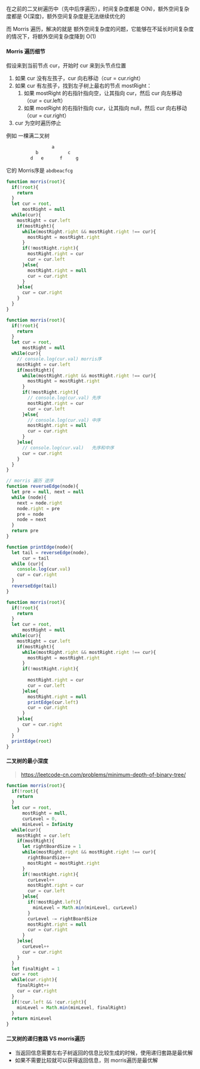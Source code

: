 在之前的二叉树遍历中（先中后序遍历），时间复杂度都是 O(N)，额外空间复杂度都是 O(深度)，额外空间复杂度是无法继续优化的

而 Morris 遍历，解决的就是 额外空间复杂度的问题，它能够在不延长时间复杂度的情况下，将额外空间复杂度降到 O(1)



#### Morris 遍历细节

假设来到当前节点 cur，开始时 cur 来到头节点位置

1. 如果 cur 没有左孩子，cur 向右移动（cur = cur.right）
2. 如果 cur 有左孩子，找到左子树上最右的节点 mostRight：
   1. 如果 mostRight 的右指针指向空，让其指向 cur，然后 cur 向左移动（cur = cur.left）
   2. 如果 mostRight 的右指针指向 cur，让其指向 null，然后 cur 向右移动（cur = cur.right）
3. cur 为空时遍历停止



例如 一棵满二叉树

```javascript
			     a
           b           c
         d   e      f     g
```

它的 Morris序是 `abdbeacfcg`



```javascript
function morris(root){
  if(!root){
    return
  }
  let cur = root,
      mostRight = null
  while(cur){
    mostRight = cur.left
    if(mostRight){
      while(mostRight.right && mostRight.right !== cur){
        mostRight = mostRight.right
      }
      if(!mostRight.right){
        mostRight.right = cur
        cur = cur.left
      }else{
        mostRight.right = null
        cur = cur.right
      }
    }else{
      cur = cur.right
    }
  }
}
```



```javascript
function morris(root){
  if(!root){
    return
  }
  let cur = root,
      mostRight = null
  while(cur){
    // console.log(cur.val)	morris序
    mostRight = cur.left
    if(mostRight){
      while(mostRight.right && mostRight.right !== cur){
        mostRight = mostRight.right
      }
      if(!mostRight.right){
        // console.log(cur.val)	先序
        mostRight.right = cur
        cur = cur.left
      }else{
        // console.log(cur.val)	中序
        mostRight.right = null
        cur = cur.right
      }
    }else{
      // console.log(cur.val)	先序和中序
      cur = cur.right
    }
  }
}
```



```javascript
// morris 遍历 逆序
function reverseEdge(node){
  let pre = null, next = null
  while (node){
    next = node.right
    node.right = pre
    pre = node
    node = next
  }
  return pre
}

function printEdge(node){
  let tail = reverseEdge(node),
      cur = tail
  while (cur){
    console.log(cur.val)
    cur = cur.right
  }
  reverseEdge(tail)
}

function morris(root){
  if(!root){
    return
  }
  let cur = root,
      mostRight = null
  while(cur){
    mostRight = cur.left
    if(mostRight){
      while(mostRight.right && mostRight.right !== cur){
        mostRight = mostRight.right
      }
      if(!mostRight.right){
        
        mostRight.right = cur
        cur = cur.left
      }else{
        mostRight.right = null
        printEdge(cur.left)
        cur = cur.right
      }
    }else{
      cur = cur.right
    }
  }
  printEdge(root)
}
```



#### 二叉树的最小深度

> https://leetcode-cn.com/problems/minimum-depth-of-binary-tree/

```javascript
function morris(root){
  if(!root){
    return
  }
  let cur = root,
      mostRight = null,
      curLevel = 0,
      minLevel = Infinity
  while(cur){
    mostRight = cur.left
    if(mostRight){
      let rightBoardSize = 1
      while(mostRight.right && mostRight.right !== cur){
        rightBoardSize++
        mostRight = mostRight.right
      }
      if(!mostRight.right){
        curLevel++
        mostRight.right = cur
        cur = cur.left
      }else{
        if(!mostRight.left){
          minLevel = Math.min(minLevel, curLevel)
        }
        curLevel -= rightBoardSize
        mostRight.right = null
        cur = cur.right
      }
    }else{
      curLevel++
      cur = cur.right
    }
  }
  let finalRight = 1
  cur = root
  while(cur.right){
    finalRight++
    cur = cur.right
  }
  if(!cur.left && !cur.right){
    minLevel = Math.min(minLevel, finalRight)
  }
  return minLevel
}
```



#### 二叉树的递归套路 VS morris遍历

- 当返回信息需要左右子树返回的信息比较生成的时候，使用递归套路是最优解
- 如果不需要比较就可以获得返回信息，则 morris遍历是最优解

